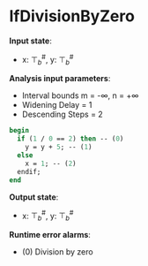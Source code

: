 # IfDivisionByZero

**Input state**:
- x: $⊤_{b}^{\text{\#}}$, y: $⊤_{b}^{\text{\#}}$

**Analysis input parameters**:
- Interval bounds m = -∞, n = +∞
- Widening Delay = 1
- Descending Steps = 2
```pascal
begin
  if (1 / 0 == 2) then -- (0)
    y = y + 5; -- (1)
  else
    x = 1; -- (2)
  endif;
end
```
**Output state**:
- x: $⊤_{b}^{\text{\#}}$, y: $⊤_{b}^{\text{\#}}$


**Runtime error alarms**:
- (0) Division by zero
